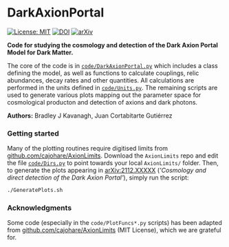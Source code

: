 # DarkAxionPortal

[![License: MIT](https://img.shields.io/badge/License-MIT-yellow.svg)](https://opensource.org/licenses/MIT) [![DOI](https://zenodo.org/badge/439945365.svg)](https://zenodo.org/badge/latestdoi/439945365) [![arXiv](https://img.shields.io/badge/arXiv-2112.11387-B31B1B)](https://arxiv.org/abs/2112.11387)

**Code for studying the cosmology and detection of the Dark Axion Portal Model for Dark Matter.**

The core of the code is in [`code/DarkAxionPortal.py`](code/DarkAxionPortal.py) which includes a class defining the model, as well as functions to calculate couplings, relic abundances, decay rates and other quantities. All calculations are performed in the units defined in [`code/Units.py`](code/Units.py). The remaining scripts are used to generate various plots mapping out the parameter space for cosmological producton and detection of axions and dark photons.

**Authors:** Bradley J Kavanagh, Juan Cortabitarte Gutiérrez

### Getting started

Many of the plotting routines require digitised limits from [github.com/cajohare/AxionLimits](github.com/cajohare/AxionLimits). Download the `AxionLimits` repo and edit the file [`code/Dirs.py`](code/Dirs.py) to point towards your local `AxionLimits/` folder. Then, to generate the plots appearing in [arXiv:2112.XXXXX](https://arxiv.org/abs/2112.XXXXX) (*'Cosmology and direct detection of the Dark Axion Portal'*), simply run the script:
```bash
./GeneratePlots.sh
```

### Acknowledgments

Some code (especially in the `code/PlotFuncs*.py` scripts) has been adapted from [github.com/cajohare/AxionLimits](github.com/cajohare/AxionLimits) (MIT License), which we are grateful for.
